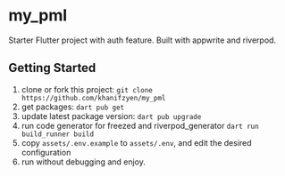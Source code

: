 # my_pml

Starter Flutter project with auth feature. Built with appwrite and riverpod.

## Getting Started

1. clone or fork this project: `git clone https://github.com/khanifzyen/my_pml`
2. get packages: `dart pub get`
3. update latest package version: `dart pub upgrade`
4. run code generator for freezed and riverpod_generator `dart run build_runner build`
5. copy `assets/.env.example` to `assets/.env`, and edit the desired configuration
6. run without debugging and enjoy.